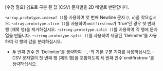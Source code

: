 [수정 필요]
쉼표로 구분 된 값 (CSV) 문자열을 2D 배열로 변환합니다.

-`array.prototype.indexof ()`를 사용하여 첫 번째 Newline 문자 (`\ n`)을 찾으십시오.
-`atray.prototype.slice ()`를 사용하여`omitfirstrow`가 'true'인 경우 첫 번째 행 (제목 행)을 제거하십시오.
-`string.prototype.split ()`를 사용하여 각 행에 문자열을 만듭니다.
-`string.prototype.split ()`를 사용하여 제공된 'Delimiter'를 사용하여 각 행의 값을 분리하십시오.
- 두 번째 인수 인 'Delimiter'를 생략하여` ','`의 기본 구분 기자를 사용하십시오.
-CSV 문자열의 첫 번째 행 (제목 행)을 포함하도록 세 번째 인수`omitfirstrow '를 생략하십시오.